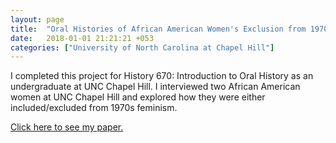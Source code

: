 ```yaml
---
layout: page
title:  "Oral Histories of African American Women's Exclusion from 1970s United States Feminism"
date:   2018-01-01 21:21:21 +053
categories: ["University of North Carolina at Chapel Hill"]
---
```


I completed this project for History 670: Introduction to Oral History as an undergraduate at UNC Chapel Hill. I interviewed two African American women at UNC Chapel Hill and explored how they were either included/excluded from 1970s feminism.

[Click here to see my paper.](https://dunefsky.com/essay1.pdf)
